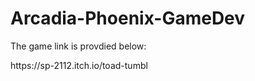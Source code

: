 # Arcadia-Phoenix-GameDev

<p>The game link is provdied below:</p>
<a>https://sp-2112.itch.io/toad-tumbl</a>
